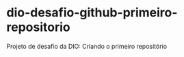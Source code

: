 # dio-desafio-github-primeiro-repositorio
Projeto de desafio da DIO: Criando o primeiro repositório
